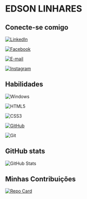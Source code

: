# EDSON LINHARES

## Conecte-se comigo
 [![LinkedIn](https://img.shields.io/badge/LinkedIn-0077B5?style=for-the-badge&logo=linkedin&logoColor=white)](https://www.linkedin.com/in/SEUUSERNAME/) 

  [![Facebook](https://img.shields.io/badge/Facebook-1877F2?style=for-the-badge&logo=facebook&logoColor=white)](https://www.facebook.com/SEUUSERNAME/) 

   [![E-mail](https://img.shields.io/badge/-Email-000?style=for-the-badge&logo=microsoft-outlook&logoColor=007BFF)](mailto:SEUEMAIL) 


 [![Instagram](https://img.shields.io/badge/-Instagram-%23E4405F?style=for-the-badge&logo=instagram&logoColor=white)](https://www.instagram.com/SEUUSERNAME/) 
   
## Habilidades

 ![Windows](https://img.shields.io/badge/Windows-000?style=for-the-badge&logo=windows&logoColor=2CA5E0) 

  ![HTML5](https://img.shields.io/badge/HTML5-E34F26?style=for-the-badge&logo=html5&logoColor=white)
  
   ![CSS3](https://img.shields.io/badge/CSS3-1572B6?style=for-the-badge&logo=css3&logoColor=white) 

 [![GitHub](https://img.shields.io/badge/GitHub-100000?style=for-the-badge&logo=github&logoColor=white)](https://github.com/SEUUSERNAME) 

  ![Git](https://img.shields.io/badge/GIT-E44C30?style=for-the-badge&logo=git&logoColor=white) 
   
   
## GitHub stats
![GitHub Stats](https://github-readme-stats.vercel.app/api?username=Edsonlinhares&theme=transparent&bg_color=000&border_color=30A3DC&show_icons=true&icon_color=30A3DC&title_color=E94D5F&text_color=FFF)


## Minhas Contribuições

[![Repo Card](https://github-readme-stats.vercel.app/api/pin/?username=edsonlinhares&repo=Roadmaps&bg_color=000&border_color=30A3DC&show_icons=true&icon_color=30A3DC&title_color=E94D5F&text_color=FFF)](https://github.com/SEUUSERNAME/SEUREPOSITORIO)